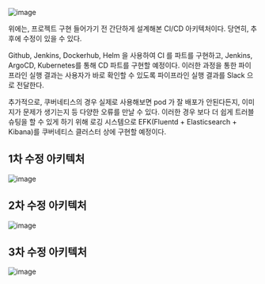 ![image](https://user-images.githubusercontent.com/93571332/200238132-22db955c-edf2-47a2-9470-639394041869.png)

위에는, 프로젝트 구현 들어가기 전 간단하게 설계해본 CI/CD 아키텍처이다. 당연히, 추후에 수정이 있을 수 있다. 

Github, Jenkins, Dockerhub, Helm 을 사용하여 CI 를 파트를 구현하고, Jenkins, ArgoCD, Kubernetes를 통해 CD 파트를 구현할 예정이다. 이러한 과정을 통한 파이프라인 실행 결과는 사용자가 바로 확인할 수 있도록 파이프라인 실행 결과를 Slack 으로 전달한다. 

추가적으로, 쿠버네티스의 경우 실제로 사용해보면 pod 가 잘 배포가 안된다든지, 이미지가 문제가 생기는지 등 다양한 오류를 만날 수 있다. 이러한 경우 보다 더 쉽게 트러블 슈팅을 할 수 있게 하기 위해 로깅 시스템으로 EFK(Fluentd + Elasticsearch + Kibana)를 쿠버네티스 클러스터 상에 구현할 예정이다.
 
## 1차 수정 아키텍처
![image](https://user-images.githubusercontent.com/93571332/200776206-fa5fd69d-3a53-45c0-a337-21670c6464ae.png)

## 2차 수정 아키텍처
![image](https://user-images.githubusercontent.com/93571332/201278352-27617ab6-5397-40bc-8c5d-3b4c78162f96.png)

## 3차 수정 아키텍처
![image](https://user-images.githubusercontent.com/93571332/203459208-3b5542d3-caf2-4226-8e26-1db498865cef.png)
